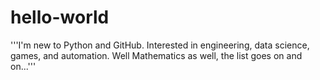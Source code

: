 # hello-world

'''I'm new to Python and GitHub. Interested in engineering, data science, games, and automation.
Well Mathematics as well, the list goes on and on...'''

